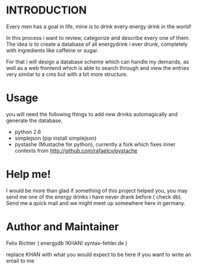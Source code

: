 INTRODUCTION
============
Every men has a goal in life, mine is to drink every energy drink in the
world!

In this process i want to review, categorize and describe every one of
them. The idea is to create a database of all energydrink i ever drunk,
completely with ingredients like caffeine or sugar.

For that i will design a database scheme which can handle my demands, as
well as a web frontend which is able to search through and view the entries
very similar to a cms but with a bit more structure.

Usage
=====
you will need the following things to add new drinks automagically and
generate the database.

- python 2.6
- simplejson (pip install simplejson)
- pystashe (Mustache for python), currently a fork which fixes inner
  contexts from http://github.com/rafaelcv/pystache


Help me!
========
I would be more than glad if something of this project helped you, you may
send me one of the energy drinks i have never drank before ( check db).
Send me a quick mail and we might meet up somewhere here in germany.


Author and Maintainer
=====================
Felix Richter ( energydb !KHAN! syntax-fehler.de )

replace KHAN with what you would expect to be here if you want to write an
email to me
